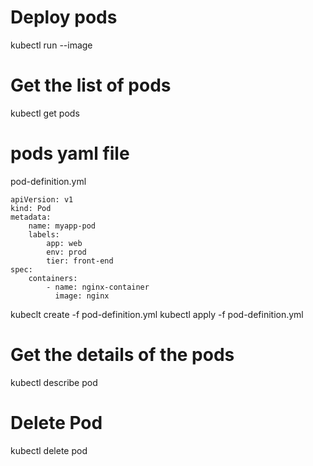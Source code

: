 # Deploy pods
kubectl run <name of the pod> --image <name of the image>
# Get the list of pods
kubectl get pods
# pods yaml file
pod-definition.yml
```
apiVersion: v1
kind: Pod
metadata:
    name: myapp-pod
    labels:
        app: web
        env: prod
        tier: front-end
spec:
    containers:
        - name: nginx-container
          image: nginx
```
kubeclt create -f pod-definition.yml
kubectl apply -f pod-definition.yml

# Get the details of the pods
kubectl describe pod <pod name>

# Delete Pod
kubectl delete pod <pod name>